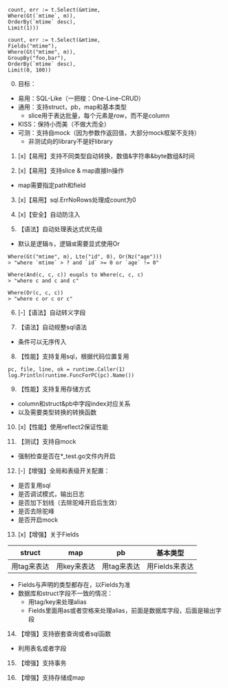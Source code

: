 ``` golang
count, err := t.Select(&mtime,
Where(Gt(`mtime`, m)),
OrderBy(`mtime` desc),
Limit(1)))

count, err := t.Select(&mtime,
Fields("mtime"),
Where(Gt("mtime", m)),
GroupBy("foo,bar"),
OrderBy(`mtime` desc),
Limit(0, 100))
```

0. 目标：
- 易用：SQL-Like（一把梭：One-Line-CRUD）
- 通用：支持struct，pb，map和基本类型
  - slice用于表达批量，每个元素是row，而不是column
- KISS：保持小而美（不做大而全）
- 可测：支持自mock（因为参数作返回值，大部分mock框架不支持）
  - 非测试向的library不是好library

1. [x]【易用】支持不同类型自动转换，数值&字符串&byte数组&时间

2. [x]【易用】支持slice & map直接In操作
- map需要指定path和field

3. [x]【易用】sql.ErrNoRows处理成count为0

4. [x]【安全】自动防注入

5. 【语法】自动处理表达式优先级
- 默认是逻辑`与`，逻辑`或`需要显式使用Or
``` golang
Where(Gt("mtime", m), Lte("id", 0), Or(Nz("age")))
> "where `mtime` > ? and `id` >= 0 or `age` != 0"

Where(And(c, c, c)) euqals to Where(c, c, c)
> "where c and c and c"

Where(Or(c, c, c))
> "where c or c or c"
```

6. [-]【语法】自动转义字段

7. 【语法】自动规整sql语法
- 条件可以无序传入

8. 【性能】支持复用sql，根据代码位置复用
 ``` golang
 pc, file, line, ok = runtime.Caller(1)  
 log.Println(runtime.FuncForPC(pc).Name())
 ```

9. 【性能】支持复用存储方式
- column和struct&pb中字段index对应关系
- 以及需要类型转换的转换函数

10. [x]【性能】使用reflect2保证性能

11. 【测试】支持自mock
- 强制检查是否在*_test.go文件内开启

12. [-]【增强】全局和表级开关配置：
- 是否复用sql
- 是否调试模式，输出日志
- 是否加下划线（去除驼峰开启后生效）
- 是否去除驼峰
- 是否开启mock

13. [x]【增强】关于Fields

|struct|map|pb|基本类型|
|-|-|-|-|
|用tag来表达|用key来表达|用tag来表达|用Fields来表达|

- Fields与声明的类型都存在，以Fields为准
- 数据库和struct字段不一致的情况：
  - 用tag/key来处理alias
  - Fields里面用as或者空格来处理alias，前面是数据库字段，后面是输出字段

14. 【增强】支持嵌套查询或者sql函数
- 利用表名或者字段

15. 【增强】支持事务

16. 【增强】支持存储成map
